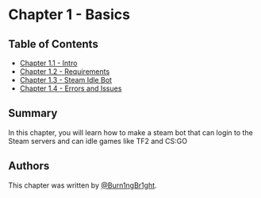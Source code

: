 # Chapter 1 - Basics

## Table of Contents

- [Chapter 1.1 - Intro](./Chapter%201%20-%20Basics/Chapter%201.1%20-%20Intro)
- [Chapter 1.2 - Requirements](./Chapter%201%20-%20Basics/Chapter%201.2%20-%20Requirements)
- [Chapter 1.3 - Steam Idle Bot](./Chapter%201%20-%20Basics/Chapter%201.3%20-%20Steam%20Idle%20Bot)
- [Chapter 1.4 - Errors and Issues](./Chapter%201%20-%20Basics/Chapter%201.4%20-%20Errors%20and%20Issues)

## Summary

In this chapter, you will learn how to make a steam bot that can login to the Steam servers and can idle games like TF2 and CS:GO

## Authors

This chapter was written by [@Burn1ngBr1ght](https://github.com/Burn1ngBr1ght).
